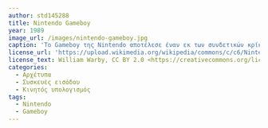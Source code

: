 ```yaml
---
author: std145288
title: Nintendo Gameboy
year: 1989
image_url: /images/nintendo-gameboy.jpg
caption: 'Το Gameboy της Nintendo αποτέλεσε έναν εκ των συνδετικών κρίκων μεταξύ χρηστών και φορητών συσκευών. Ιδιαίτερα φιλικό προς τον χρήστη και εξαιρετικά εργονομικό καθώς όλα τα πλήκτρα ελέγχου βρίσκονται στο μπροστινό πάνελ της συσκευής ενώ η ενσωματωμένη οθόνη συντελεί στην ολοκλήρωση της διάδρασης. Το D--Pad σε σχήμα σταυρού για τον έλεγχο των κινήσεων αποτέλεσε επαναστατική προσθήκη στις παιχνιδομηχανές και παρουσιάστηκε για πρώτη φορά στον πρόδρομο του Gameboy, το Nintendo Game & Watch'
license_url: 'https://upload.wikimedia.org/wikipedia/commons/c/c6/Nintendo_Gameboy.jpg'
license_text: William Warby, CC BY 2.0 <https://creativecommons.org/licenses/by/2.0>, via Wikimedia Commons
categories:
  - Αρχέτυπα 
  - Συσκευές εισόδου
  - Κινητός υπολογισμός
tags:
  - Nintendo
  - Gameboy
---
```

